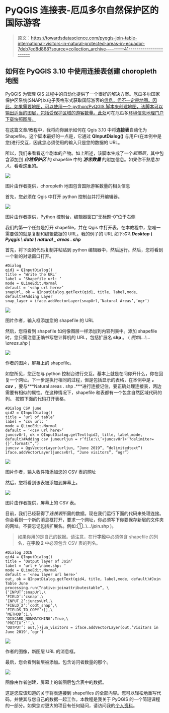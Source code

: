 # PyQGIS 连接表-厄瓜多尔自然保护区的国际游客

> 原文：<https://towardsdatascience.com/pyqgis-join-table-international-visitors-in-natural-protected-areas-in-ecuador-7deb7ed8d868?source=collection_archive---------41----------------------->

## 如何在 PyQGIS 3.10 中使用连接表创建 choropleth 地图

PyQGIS 为管理 GIS 过程中的自动化提供了一个很好的解决方案。厄瓜多尔国家保护区系统(SNAP)以电子表格形式获取国际游客的[信息，但不一定是地图。因此，如果需要地图，可以使用一个 python/PyQGIS 脚本来创建地图，该脚本可以输出适当的图层，包括受保护区域的游客数量。此处](http://areasprotegidas.ambiente.gob.ec/reporte-de-visitas#)可在厄瓜多[环境信息地理门户下载快照图层。](http://ide.ambiente.gob.ec/mapainteractivo/)

在这篇文章/教程中，我将向你展示如何在 Qgis 3.10 中将**连接表**自动化为 Shapefile。这个脚本最好的一点是，它通过 **QInputDialog()** 与用户(在本例中是您)进行交互，因此您必须使用的输入只是您的数据的 URL。

所以，我们来看看这个剧本的产物。如上所述，该脚本生成了一个*新图层*，其中包含添加到 ***自然保护区*** 的 shapefile 中的 ***游客数量*** 的附加信息。如果你不熟悉*加入*，看看这里的。

![](img/37e050f488fc32e7b2383d490876d5b1.png)

图片由作者提供，choropleth 地图包含国际游客数量的相关信息

首先，您必须在 Qgis 中打开 python 控制台并打开编辑器。

![](img/bbe286760eec6c443e314aa0c411c18d.png)

图片由作者提供，Python 控制台，编辑器窗口“无标题-0”位于右侧

我们的第一个任务是打开 shapefile，并在 Qgis 中打开表。在本教程中，您唯一需要做的就是复制和编辑数据的 URL。我的例子的 URL 如下:***C:\ Desktop \ Pyqgis \ data \ natural _ areas . shp***

首先，将下面的代码复制并粘贴到 python 编辑器中，然后运行。然后，您将看到一个新的对话窗口打开。

```
#Dialog 
qid1 = QInputDialog()
title = ‘Write the URL’
label = ‘Shapefile url: ‘
mode = QLineEdit.Normal
default = ‘<shp url here>’
snapUrl, ok = QInputDialog.getText(qid1, title, label,mode, default)#Adding Layer 
snap_layer = iface.addVectorLayer(snapUrl,’Natural Areas’,’ogr’)
```

![](img/37c6f04d652920063c7fe0d9a53b7a30.png)

图片作者，输入框添加您的 shapefile 的 URL

然后，您将看到 shapefile 如何像图层一样添加到内容列表中。添加 shapefile 时，您只需注意正确书写您计算机的 URL，包括扩展名 **shp** 。
( *例如\…\…\areas.shp* )

![](img/db0991b5b35a3e789cd90c55e2722b64.png)

作者的图片，屏幕上的 shapefile。

如您所见，您正在与 python 控制台进行交互。基本上就是在问你开什么，你在回复一个网址。下一步是执行相同的过程，但是包括显示的表格，在本例中是 ***。csv*** ，要与***Natural areas . shp .***进行连接记住，要正确处理连接表，两边需要有相似的属性。在这种情况下，shapefile 和表都有一个包含自然区域代码的列。
按照下面的代码打开表格。

```
#Dialog CSV june
qid2 = QInputDialog()
title = ‘url of table’
label = ‘csv url: ‘
mode = QLineEdit.Normal
default = ‘<csv url here>’
juncsvUrl, ok = QInputDialog.getText(qid2, title, label,mode, default)#Adding csv juneurljun = r’file:\\’+juncsvUrl+’?delimiter={}’.format(“,”)
juncsv = QgsVectorLayer(urljun, “June 2019”, “delimitedtext”)
iface.addVectorLayer(juncsvUrl, “June visitors”, “ogr”)
```

![](img/bec367f143df74f1787f139760480b54.png)

图片作者，输入收件箱添加您的 CSV 表的网址

然后，您将看到该表被添加到屏幕上。

![](img/8beb5832574ab462e80ed28500169f58.png)

图片由作者提供，屏幕上的 CSV 表。

目前，我们已经获得了*连接表*所需的数据。现在我们运行下面的代码来处理连接。你会看到一个新的消息框打开，要求一个网址，你必须写下你要保存新层的文件夹的网址。不要忘记包括扩展名。例如:①..\…\join.shp )。

> 如果你用的是自己的数据。请注意，在行**字段**中必须包含 shapefile 的列名，在**字段 2** 中必须包含 CSV 表的列名。

```
#Dialog JOIN 
qid4 = QInputDialog()
title = ‘Output layer of Join’
label = ‘url + \name.shp: ‘
mode = QLineEdit.Normal
default = ‘<new layer url here>’
out, ok = QInputDialog.getText(qid4, title, label,mode, default)#Join Table June
processing.run(“native:joinattributestable”, \
{‘INPUT’:snapUrl,\
‘FIELD’:’csnap’,\
‘INPUT_2’:juncsvUrl,\
‘FIELD_2’:’codt_snap’,\
‘FIELDS_TO_COPY’:[],\
‘METHOD’:1,\
‘DISCARD_NONMATCHING’:True,\
‘PREFIX’:’’,\
‘OUTPUT’: out,})jun_visitors = iface.addVectorLayer(out,’Visitors in June 2019',’ogr’)
```

![](img/5c17b17565053277ae29f5b9bf5f59ce.png)

作者的图像，新图层 URL 的消息框。

最后，您会看到新层被添加。包含访问者数量的那个。

![](img/aa33ed7a7473e850c5e754fa8e03abfb.png)

图像由作者创建，屏幕上的新图层包含表中的数据。

这是您应该知道的关于将表连接到 shapefiles 的全部内容。您可以轻松地重写代码，并使其与您自己的数据一起工作。本教程是我关于 PyQGIS 的一个简短课程的一部分。如果您对更大的项目有任何疑问，请访问我的[个人资料](https://www.linkedin.com/in/bryanrvallejo/)。